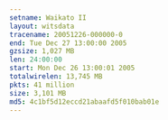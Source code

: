 ```yaml
---
setname: Waikato II
layout: witsdata
tracename: 20051226-000000-0
end: Tue Dec 27 13:00:00 2005
gzsize: 1,027 MB
len: 24:00:00
start: Mon Dec 26 13:00:01 2005
totalwirelen: 13,745 MB
pkts: 41 million
size: 3,101 MB
md5: 4c1bf5d12eccd21abaafd5f010bab01e
---
```

